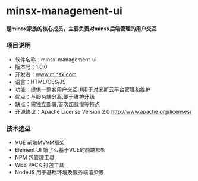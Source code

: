 # minsx-management-ui
#### 是minsx家族的核心成员，主要负责对minsx后端管理的用户交互

### 项目说明
+ 软件名称：minsx-management-ui
+ 版本号：1.0.0
+ 开发者：www.minsx.com
+ 语言：HTML/CSS/JS
+ 功能：提供一整套用户交互UI用于对米斯云平台管理和维护
+ 优点：与服务端分离,便于维护升级
+ 缺点：需独立部署,首次加载慢等特点
+ 开源协议：Apache License Version 2.0 http://www.apache.org/licenses/

### 技术选型
+ VUE 前端MVVM框架
+ Element UI 饿了么基于VUE的前端框架
+ NPM 包管理工具
+ WEB PACK 打包工具
+ NodeJS 用于基础环境及服务端渲染等
